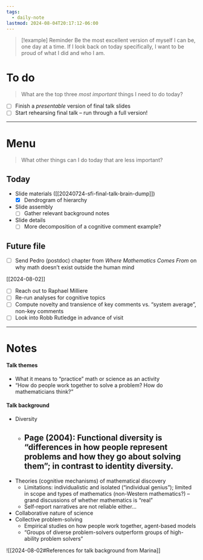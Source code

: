 ```yaml
---
tags:
  - daily-note
lastmod: 2024-08-04T20:17:12-06:00
---
```

>[!example] Reminder
>Be the most excellent version of myself I can be, one day at a time. If I look back on today specifically, I want to be proud of what I did and who I am.

# To do

> What are the top three *most important* things I need to do today?

- [ ] Finish a *presentable* version of final talk slides
- [ ] Start rehearsing final talk – run through a full version!

----
# Menu

> What other things can I do today that are less important?
## Today

- Slide materials ([[20240724-sfi-final-talk-brain-dump]])
	- [x] Dendrogram of hierarchy
- Slide assembly
	- [ ] Gather relevant background notes
- Slide details
	- [ ] More decomposition of a cognitive comment example?

## Future file

- [ ] Send Pedro (postdoc) chapter from *Where Mathematics Comes From* on why math doesn’t exist outside the human mind

[[2024-08-02]]

- [ ] Reach out to Raphael Milliere
- [ ] Re-run analyses for cognitive topics
- [ ] Compute novelty and transience of key comments vs. “system average”, non-key comments
- [ ] Look into Robb Rutledge in advance of visit

---
# Notes

#### Talk themes

- What it means to “practice” math or science as an activity
- “How do people work together to solve a problem? How do mathematicians think?”

#### Talk background

- Diversity
	- Page (2004): Functional diversity is “differences in how people represent problems and how they go about solving them”; in contrast to identity diversity.
		- 
- Theories (cognitive mechanisms) of mathematical discovery
	- Limitations: individualistic and isolated (“individual genius”); limited in scope and types of mathematics (non-Western mathematics?) – grand discussions of whether mathematics is “real”
	- Self-report narratives are not reliable either…
- Collaborative nature of science
- Collective problem-solving
	- Empirical studies on how people work together, agent-based models
	- “Groups of diverse problem-solvers outperform groups of high-ability problem solvers”


![[2024-08-02#References for talk background from Marina]]